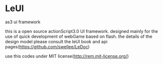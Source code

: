 LeUI
====

as3 ui framework

this is a open source actionScript3.0 UI framework. 
designed mainly for the use of quick development of webGame based on flash. 
the details of the design model please consult the leUI book and api pages(https://github.com/swellee/LeDoc)

use this codes under MIT license(http://rem.mit-license.org/)